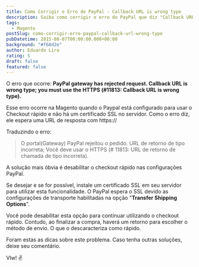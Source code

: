 ```yaml
---
title: Como Corrigir o Erro do PayPal - Callback URL is wrong type
description: Saiba como corrigir o erro do PayPal que diz "Callback URL is wrong type" ao configurá-lo em sua loja Magento. Esta solução envolve desabilitar o checkout rápido ou instalar um certificado SSL em seu servidor.
tags:
  - Magento
postSlug: como-corrigir-erro-paypal-callback-url-wrong-type
pubDatetime: 2015-08-07T00:00:00.000+00:00
background: "#f68d2e"
author: Eduardo Lira
rating: 5
draft: false
featured: false
---
```


O erro que ocorre:
**PayPal gateway has rejected request. Callback URL is wrong type; you must use the HTTPS (#11813: Callback URL is wrong type).**

Esse erro ocorre na Magento quando o Paypal está configurado para usar o Checkout rápido e não há um certificado SSL no servidor.
Como o erro diz, ele espera uma URL de resposta com https://

Traduzindo o erro:

> O portal(Gateway) PayPal rejeitou o pedido. URL de retorno de tipo incorreta;
> Você deve usar o HTTPS (# 11813: URL de retorno de chamada de tipo incorreta).

A solução mais óbvia é desabilitar o checkout rápido nas configurações PayPal.

Se desejar e se for possível, instale um certificado SSL em seu servidor para utilizar esta funcionalidade.
O PayPal espera o SSL devido as configurações de transporte habilitadas na opção "**Transfer Shipping Options**".

Você pode desabilitar esta opção para continuar utilizando o checkout rápido.
Contudo, ao finalizar a compra, haverá um retorno para escolher o método de envio. O que o descaracteriza como rápido.

Foram estas as dicas sobre este problema. Caso tenha outras soluções, deixe seu comentário.

Vlw! :v:
